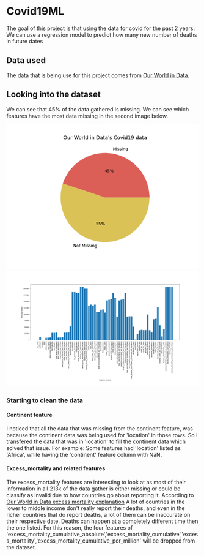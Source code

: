 # Covid19ML

The goal of this project is that using the data for covid for the past 2 years. We can use a regression model to predict how many new number of deaths in future dates

## Data used
The data that is being use for this project comes from [Our World in Data](https://github.com/owid/covid-19-data/tree/master/public/data).

## Looking into the dataset
We can see that 45% of the data gathered is missing. We can see which features have the most data missing in the second image below.

![alt text](https://github.com/Daniel-Aguila/Covid19ML/blob/main/Assets/missing_data/MissingDataPieGraph.png)![alt text](https://github.com/Daniel-Aguila/Covid19ML/blob/main/Assets/missing_data/missingDataByFeature.png)

### Starting to clean the data

#### Continent feature
I noticed that all the data that was missing from the continent feature, was because the continent data was being used for 'location' in those rows. So I transfered the data that was in 'location' to fill the continent data which solved that issue. For example: Some features had 'location' listed as 'Africa', while having the 'continent' feature column with NaN.
#### Excess_mortality and related features
The excess_mortality features are interesting to look at as most of their information in all 213k of the data gather is either missing or could be classify as invalid due to how countries go about reporting it. According to [Our World in Data excess mortality explanation](https://github.com/owid/covid-19-data/tree/master/public/data/excess_mortality) A lot of countries in the lower to middle income don't really report their deaths, and even in the richer countries that do report deaths, a lot of them can be inaccurate on their respective date. Deaths can happen at a completely different time then the one listed. For this reason, the four features of 
'excess_mortality_cumulative_absolute','excess_mortality_cumulative','excess_mortality','excess_mortality_cumulative_per_million' will be dropped from the dataset.
